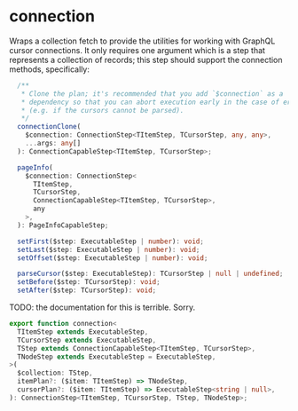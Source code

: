 # connection

Wraps a collection fetch to provide the utilities for working with GraphQL
cursor connections. It only requires one argument which is a step that
represents a collection of records; this step should support the connection
methods, specifically:

```ts
  /**
   * Clone the plan; it's recommended that you add `$connection` as a
   * dependency so that you can abort execution early in the case of errors
   * (e.g. if the cursors cannot be parsed).
   */
  connectionClone(
    $connection: ConnectionStep<TItemStep, TCursorStep, any, any>,
    ...args: any[]
  ): ConnectionCapableStep<TItemStep, TCursorStep>;

  pageInfo(
    $connection: ConnectionStep<
      TItemStep,
      TCursorStep,
      ConnectionCapableStep<TItemStep, TCursorStep>,
      any
    >,
  ): PageInfoCapableStep;

  setFirst($step: ExecutableStep | number): void;
  setLast($step: ExecutableStep | number): void;
  setOffset($step: ExecutableStep | number): void;

  parseCursor($step: ExecutableStep): TCursorStep | null | undefined;
  setBefore($step: TCursorStep): void;
  setAfter($step: TCursorStep): void;
```

TODO: the documentation for this is terrible. Sorry.

```ts
export function connection<
  TItemStep extends ExecutableStep,
  TCursorStep extends ExecutableStep,
  TStep extends ConnectionCapableStep<TItemStep, TCursorStep>,
  TNodeStep extends ExecutableStep = ExecutableStep,
>(
  $collection: TStep,
  itemPlan?: ($item: TItemStep) => TNodeStep,
  cursorPlan?: ($item: TItemStep) => ExecutableStep<string | null>,
): ConnectionStep<TItemStep, TCursorStep, TStep, TNodeStep>;
```
